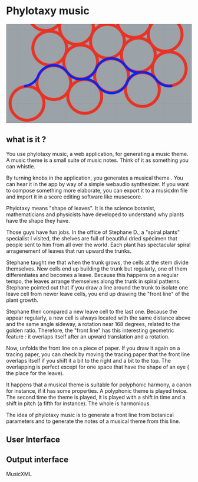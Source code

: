 # Phylotaxy music

![Phylotaxy music](image.png)

## what is it ?

You use phylotaxy music, a web application, for 
generating a music
theme. A music theme is a small suite 
of music notes. Think of it as something you
 can whistle.

By turning 
knobs in the application, you generates a musical theme . You can hear it in the app by way of a simple 
webaudio synthesizer. 
If you want to compose something 
more elaborate, you can export it
to a musicxlm file and import it 
in
a score editing 
software like musescore.

Phylotaxy means "shape of leaves". 
It is the 
science botanist, mathematicians and physicists 
have developed to understand why plants
have the shape they have.

Those guys have fun jobs. In the office of Stephane D.,
a "spiral plants" specialist I 
visited, the shelves are full of beautiful 
dried spécimen that people sent to him
from all over the world. Each plant has spectacular
spiral arragenement of leaves
that run upward the trunks.

Stephane taught me that when the trunk grows, 
the cells
at the stem divide themselves. New cells
 end up building
the trunk but regularly, one of them differentiates and
becomes a leave. 
Because this happens on a regular tempo, the leaves arrange themselves along the trunk
in spiral patterns. Stephane pointed out that if you draw
a line around the trunk to isolate one leave cell from
newer leave cells, you end up drawing the "front line"
of the plant growth.

Stephane then compared a new leave cell to the last one.
Because the appear regularly, a new cell is 
always located with the same distance above and the
same angle sideway, a rotation near 168 degrees, 
related to the golden ratio. 
Therefore, the "front line" has 
this interesting geometric feature : 
it overlaps itself
after an upward translation 
and a rotation.


Now, unfolds the front line on a piece 
of paper. 
If you draw it again
on a tracing paper, you can check by 
moving the tracing paper that 
the front line overlaps itself
if you shift it a bit to the right and 
a bit to the top. The overlapping 
is perfect 
except for one space that have
the shape of an eye (
the place for the leave).

It happens that a musical theme is 
suitable for polyphonic harmony,
a canon for instance, if it has 
some properties. 
A polyphonic theme is played twice.
The second time the theme is played,
it is played with a 
shift in time and a shift in pitch 
(a fifth for instance). 
The whole is harmonious.

The idea of phylotaxy music is to 
generate a front line from botanical 
parameters and to generate 
the notes of a musical theme from
this line.

## User Interface

## Output interface

MusicXML




